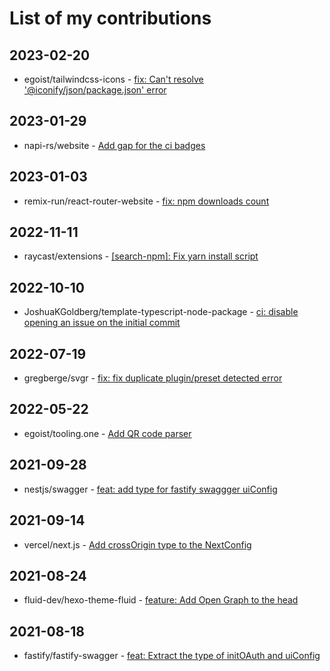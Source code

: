 # List of my contributions
## 2023-02-20
- egoist/tailwindcss-icons - [fix: Can't resolve '@iconify/json/package.json' error](https://github.com/egoist/tailwindcss-icons/pull/10)
## 2023-01-29
- napi-rs/website - [Add gap for the ci badges](https://github.com/napi-rs/website/pull/49)
## 2023-01-03
- remix-run/react-router-website - [fix: npm downloads count](https://github.com/remix-run/react-router-website/pull/25)
## 2022-11-11
- raycast/extensions - [[search-npm]: Fix yarn install script](https://github.com/raycast/extensions/pull/3476)
## 2022-10-10
- JoshuaKGoldberg/template-typescript-node-package - [ci: disable opening an issue on the initial commit](https://github.com/JoshuaKGoldberg/template-typescript-node-package/pull/54)
## 2022-07-19
- gregberge/svgr - [fix: fix duplicate plugin/preset detected error](https://github.com/gregberge/svgr/pull/747)
## 2022-05-22
- egoist/tooling.one - [Add QR code parser](https://github.com/egoist/tooling.one/pull/30)
## 2021-09-28
- nestjs/swagger - [feat: add type for fastify swaggger uiConfig](https://github.com/nestjs/swagger/pull/1508)
## 2021-09-14
- vercel/next.js - [Add crossOrigin type to the NextConfig](https://github.com/vercel/next.js/pull/29033)
## 2021-08-24
- fluid-dev/hexo-theme-fluid - [feature: Add Open Graph to the head](https://github.com/fluid-dev/hexo-theme-fluid/pull/550)
## 2021-08-18
- fastify/fastify-swagger - [feat: Extract the type of initOAuth and uiConfig](https://github.com/fastify/fastify-swagger/pull/456)
